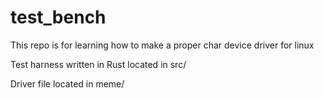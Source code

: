 # test_bench
This repo is for learning how to make a proper char device driver for linux

Test harness written in Rust located in src/

Driver file located in meme/
